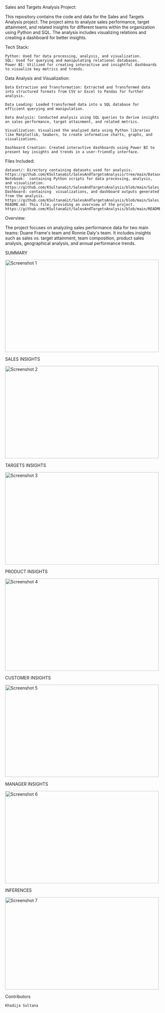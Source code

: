 Sales and Targets Analysis Project:

This repository contains the code and data for the Sales and Targets Analysis project. The project aims to analyze sales performance, target attainment, and related insights for different teams within the organization using Python and SQL. The analysis includes visualizing relations and creating a dashboard for better insights.

Tech Stack:

    Python: Used for data processing, analysis, and visualization.
    SQL: Used for querying and manipulating relational databases.
    Power BI: Utilized for creating interactive and insightful dashboards to visualize key metrics and trends.

Data Analysis and Visualization:

    Data Extraction and Transformation: Extracted and Transformed data into structured formats from CSV or Excel to Pandas for further analysis.

    Data Loading: Loaded transformed data into a SQL database for efficient querying and manipulation.

    Data Analysis: Conducted analysis using SQL queries to derive insights on sales performance, target attainment, and related metrics.

    Visualization: Visualized the analyzed data using Python libraries like Matplotlib, Seaborn, to create informative charts, graphs, and visualizations.

    Dashboard Creation: Created interactive dashboards using Power BI to present key insights and trends in a user-friendly interface.

Files Included:

    dataset/: Directory containing datasets used for analysis.
    https://github.com/KSultanaGit/SalesAndTargetsAnalysis/tree/main/Datasets
    Notebook:  containing Python scripts for data processing, analysis, and visualization.
    https://github.com/KSultanaGit/SalesAndTargetsAnalysis/blob/main/Sales_Analysis_EDA.ipynb
    Dashboard: containing  visualizations, and dashboard outputs generated from the analysis.
    https://github.com/KSultanaGit/SalesAndTargetsAnalysis/blob/main/Sales_Analysis_Dashboard.pbix
    README.md: This file, providing an overview of the project.
    https://github.com/KSultanaGit/SalesAndTargetsAnalysis/blob/main/README.md
    
Overview:

The project focuses on analyzing sales performance data for two main teams: Duane Frame's team and Ronnie Daly's team. It includes insights such as sales vs. target attainment, team composition, product sales analysis, geographical analysis, and annual performance trends.

SUMMARY 

<img src="https://github.com/KSultanaGit/SalesAndTargetsAnalysis/blob/main/screenshots/1.png" alt="Screenshot 1" width="500" height="300" align="center">

SALES INSIGHTS

<img src="https://github.com/KSultanaGit/SalesAndTargetsAnalysis/blob/8fa1ecf87b0b3cce45782bcdf0594b0b4bc19ecb/screenshots/2.png" alt="Screenshot 2" width="500" height="300" align="center">

TARGETS INSIGHTS

<img src="https://github.com/KSultanaGit/SalesAndTargetsAnalysis/blob/8fa1ecf87b0b3cce45782bcdf0594b0b4bc19ecb/screenshots/3.png" alt="Screenshot 3" width="500" height="300" align="center">

PRODUCT INSIGHTS

<img src="https://github.com/KSultanaGit/SalesAndTargetsAnalysis/blob/8fa1ecf87b0b3cce45782bcdf0594b0b4bc19ecb/screenshots/4.png" alt="Screenshot 4" width="500" height="300" align="center">

CUSTOMER INSIGHTS

<img src="https://github.com/KSultanaGit/SalesAndTargetsAnalysis/blob/8fa1ecf87b0b3cce45782bcdf0594b0b4bc19ecb/screenshots/5.png" alt="Screenshot 5" width="500" height="300" align="center">

MANAGER INSIGHTS

<img src="https://github.com/KSultanaGit/SalesAndTargetsAnalysis/blob/8fa1ecf87b0b3cce45782bcdf0594b0b4bc19ecb/screenshots/6.png" alt="Screenshot 6" width="500" height="300" align="center">

INFERENCES

<img src="https://github.com/KSultanaGit/SalesAndTargetsAnalysis/blob/8fa1ecf87b0b3cce45782bcdf0594b0b4bc19ecb/screenshots/7.png" alt="Screenshot 7" width="500" height="300" align="center">

Contributors

    Khadija Sultana
